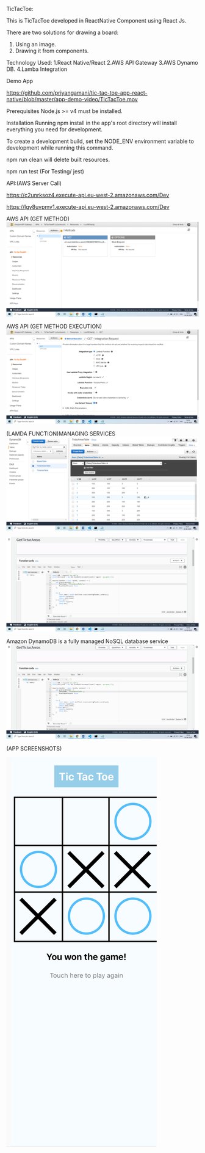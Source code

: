 TicTacToe:

This is TicTacToe developed in ReactNative  Component using React Js.

There are two solutions for drawing a board:
1. Using an image.
2. Drawing it from components.

Technology Used:
1.React Native/React
2.AWS API Gateway
3.AWS Dynamo DB.
4.Lamba Integration

Demo App

https://github.com/priyangamani/tic-tac-toe-app-react-native/blob/master/app-demo-video/TicTacToe.mov

Prerequisites
Node.js >= v4 must be installed.

Installation
Running npm install in the app's root directory will install everything you need for development.

To create a development build, set the NODE_ENV environment variable to development while running this command.

npm run clean will delete built resources.

npm run test (For Testing/ jest)


API:(AWS Server Call)

https://c2unrksoz4.execute-api.eu-west-2.amazonaws.com/Dev

https://lgy8uvpmv1.execute-api.eu-west-2.amazonaws.com/Dev

 AWS API (GET METHOD)
![alt text](https://github.com/priyangamani/tic-tac-toe-app-react-native/blob/master/aws-serverless-screenshots/api-gateway-1.png)

 AWS API (GET METHOD EXECUTION)
![alt text](https://github.com/priyangamani/tic-tac-toe-app-react-native/blob/master/aws-serverless-screenshots/api-integration.png)

(LAMDA FUNCTION)MANAGING SERVICES
![alt text](https://github.com/priyangamani/tic-tac-toe-app-react-native/blob/master/aws-serverless-screenshots/dunamo-db-areas.png)

![alt text](https://github.com/priyangamani/tic-tac-toe-app-react-native/blob/master/aws-serverless-screenshots/lambda-function-areas.png)

Amazon DynamoDB is a fully managed NoSQL database service 
![alt text](https://github.com/priyangamani/tic-tac-toe-app-react-native/blob/master/aws-serverless-screenshots/lambda-function-areas.png)

(APP SCREENSHOTS)

[![Watch the video](https://github.com/priyangamani/tic-tac-toe-app-react-native/blob/master/app-screenshot/Screenshot%202020-06-12%20at%209.35.55%20PM.png)](https://drive.google.com/file/d/1i12YVA4TpKhD-0pSapdVwCXOfejn3sd7/view)


